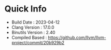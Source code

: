 # Quick Info
* Build Date : 2023-04-12
* Clang Version : 17.0.0
* Binutils Version : 2.40
* Compiled Based : https://github.com/llvm/llvm-project/commit/20b929b2
